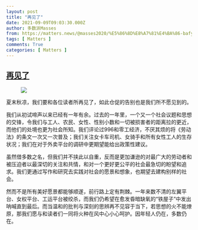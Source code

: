 ```yaml
---
layout: post
title: "再见了"
date: 2021-09-09T09:03:30.000Z
author: 多数派Masses
from: https://matters.news/@masses2020/%E5%86%8D%E8%A7%81%E4%BA%86-bafyreih3hvdecnhmh4nudhtgmu76oh2lk3m2qoabqupozkey37ph7av5d4
tags: [ Matters ]
comments: True
categories: [ Matters ]
---
```

<!--1631178210000-->
[再见了](https://matters.news/@masses2020/%E5%86%8D%E8%A7%81%E4%BA%86-bafyreih3hvdecnhmh4nudhtgmu76oh2lk3m2qoabqupozkey37ph7av5d4)
------

<div>
<figure class="image"><img src="https://assets.matters.news/embed/5016bf4a-1420-445f-8bed-c9c8e0e8531d.jpeg" data-asset-id="5016bf4a-1420-445f-8bed-c9c8e0e8531d" referrerpolicy="no-referrer"><figcaption><span></span></figcaption></figure><p>夏末秋凉，我们要和各位读者所再见了，如此仓促的告别也是我们所不愿见到的。</p><p>我们从初试啼声以来已经有一年有余。过去的一年里，一个又一个社会议题和思想的交锋，令我们与工人、农民、女性、性别小数和一切被损害者的距离拉的更近，而他们的处境也更为社会所知。我们评论过996和零工经济，不厌其烦的将《劳动法》的条文一次又一次普及；我们关注女卡车司机、女骑手和所有女性工人的生存状况；我们在对于外卖平台的调研中更期望能给出政策性建议。</p><p>虽然借多数之名，但我们并不挟此以自重，反而是更加谦逊的对最广大的劳动者和被压迫者以最深切的关注和共情，和对一个更好更公平的社会最急切的盼望和追求。我们更通过写作和研究去实践对社会的愿景和想象，也期望去建构别样的社会。</p><p>然而不是所有美好愿景都能够顺遂，前行路上定有荆棘。一年来数不清的左翼平台、女权平台、工运平台被绞杀，而我们仍希望在愈发昏暗缺氧的“铁屋子”中发出呐喊直到最后。而当温和的批判与深刻的思辨再不见容于当下，若思想的火不能燎原，那我们愿与和读者们一同将火种在风中心小心呵护。因年轻人仍在，多数仍在。</p>
</div>
